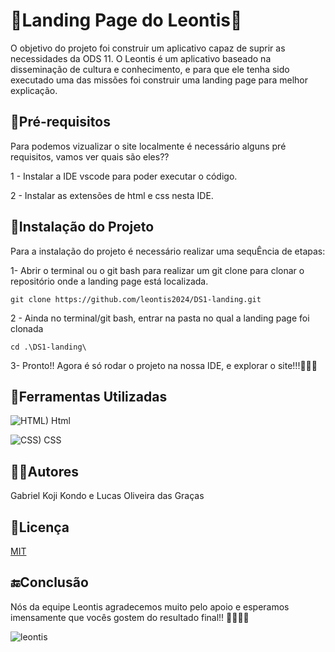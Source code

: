 # 🦎Landing Page do Leontis🦎

O objetivo do projeto foi construir um aplicativo capaz de suprir as necessidades da ODS 11. O Leontis é um aplicativo baseado na disseminação de cultura e conhecimento, e para que ele tenha sido executado uma das missões foi construir uma landing page para melhor explicação. 


## 🥶Pré-requisitos
Para podemos vizualizar o site localmente é necessário alguns pré requisitos, vamos ver quais são eles??

1 - Instalar a IDE vscode para poder executar o código.

2 - Instalar as extensões de html e css nesta IDE.

## 🤖Instalação do Projeto

Para a instalação do projeto é necessário realizar uma sequÊncia de etapas:

1- Abrir o terminal ou o git bash para realizar um git clone para clonar o repositório onde a landing page está localizada.

```git bash
git clone https://github.com/leontis2024/DS1-landing.git
```

2 - Ainda no terminal/git bash, entrar na pasta no qual a landing page foi clonada

```git bash
cd .\DS1-landing\
```
3- Pronto!! Agora é só rodar o projeto na nossa IDE, e explorar o site!!!🥳🥳🥳


## 🎨Ferramentas Utilizadas

![HTML)](https://github.com/user-attachments/assets/05de332e-b5e7-45b0-98dc-e8837fe93bda)
Html

![CSS)](https://github.com/user-attachments/assets/d36fbbae-1316-4853-a8c3-3cf9c520ac95)
CSS

## 👨‍🎨Autores 

Gabriel Koji Kondo e Lucas Oliveira das Graças


## 📝Licença

[MIT](https://choosealicense.com/licenses/mit/)

## 🔚Conclusão

Nós da equipe Leontis agradecemos muito pelo apoio e esperamos imensamente que vocês gostem do resultado final!! 🚀🚀🎆🎆

![leontis](https://github.com/user-attachments/assets/75decb5b-5277-45e4-aea9-4cc586739c07)

